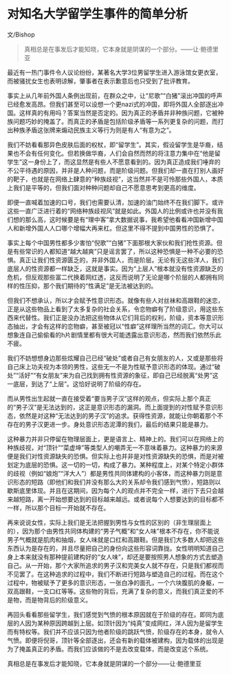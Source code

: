 # 对知名大学留学生事件的简单分析

文/Bishop

>真相总是在事发后才能知晓，它本身就是阴谋的一个部分。——让·鲍德里亚

最近有一热门事件令人议论纷纷，某著名大学3位男留学生进入游泳馆女更衣室，而被骚扰女生也表明谅解，肇事者在表示歉意后也只受到了批评教育。

事实上从几年前外国人条例出现前，在群众之中，让“尼歌”“白猪”滚出冲国的呼声已经愈发高昂。但我们甚至可以设想一个更nazi式的冲国，即将外国人全部逐出冲国。这样真的有用吗？答案当然是否定的。因为真正的矛盾并非种族问题，它被种族问题巧妙的掩盖了。而真正的矛盾是包括阶级矛盾等一系列更复杂的问题，而打出种族矛盾这张牌来煽动民族主义等行为则是有人“有意为之”。

我们不妨看看那异色皮肤后面的权杖，即“留学生”。其实，假设留学生是华裔，结果也不会有任何变化。但若换做华裔，人们会自然而然的将注意力集中在“他是留学生”这一身份上了，而这显然是有些人不愿意看到的。因为真正造成我们唾弃的不公平待遇的原因，并非是人种问题，而是阶级问题。但我们却一直在打别人画好的靶子，也就是在网络上肆意的“种族歧视”，这当然并不是可怜那些外国人，本质上我们是平等的，但我们面对种种问题却自己不愿意思考到更高的维度。

即便一直喊着加速的口号，我们也需要认清，加速的油门始终不在我们脚下。或许这些一直广泛进行着的“网络种族歧视风”就是如此。外国人的比例或许也并没有我们想的那么高，这时候要是有“理中客”拿大数据说事，我希望他看看冲国新增中国人和新增外国人人口哪个增幅大再来杠。但这里不得不提到中国男性的恐惧了。

事实上每个中国男性都多少害怕“倪歌”“白猪”下面那根大家伙和我们抢性资源。但是有些常识的人都知道“越大越爽”只是谣言罢了，所以这种恐惧是一种不必要的恐惧。真正让我们性资源匮乏的，并非外国人，而是阶层。无论有无这些洋人，我们底层人的性资源都一样缺乏，这就是事实。因为“上层人”根本就没有性资源缺乏的危机，但反观那些富二代换着网红透，这反而说明了无论是哪个阶层的人都拥有同样的性压抑，那个我们期待的“性满足”是无法被达到的。

但我们不想承认，所以才会赋予性意识形态。就像有些人对丝袜和高跟鞋的迷恋，正是从这些物品上看到了太多复杂的社会关系，令恋物癖有了阶级意识，用这些东西来代替性。我们正是没办法把这些物体从它们背后的权利，阶级，资本等意识形态抽出，才会有这样的恋物癖，甚至被冠以“性癖”这样理所当然的词汇。你大可以想象连自己偷偷看的h片剧情里都有很大可能透露出意识形态，然而我们依然乐此不疲。

我们不妨想想身边那些炫耀自己已经“破处”或者自己有女朋友的人，又或是那些将自己床上功夫视为本领的男性，这些无一不是为性赋予意识形态的体现。通过“破处”“活好”“有女朋友”来为自己找到拥有性资源的象征，即自己已经脱离“处男”这一底层，到达了“上层”。这恰好说明了阶级的存在。

而从男性出生起就一直在接受着“要当男子汉”这样的观点，但实际上那个真正的“男子汉”是无法达到的，这正是意识形态的漏洞。而上面提到的对性赋予意识形态，依然是对这种“无法达到的男子汉”的追求。获得性资源，就能让你朝着那个不存在的男子汉更进一步。身处意识形态泥潭的我们，最后的结果只能是暴力。

这种暴力并非只停留在物理层面上，更是语言上、精神上的。我们可以在网络上的种族歧视，对“顶针”“菜虚坤”等类型人的嘲弄无一不意味着暴力。这种暴力的来源便是我们对性资源缺失的恐惧。但实际上也并非是对性资源缺失的恐惧，而是对被划定为底层的恐惧。这一切的一切，构成了暴力。某种程度上，对某个特定小群体的歧视（例如“娘炮”“洋大人”）都是男性共同体建构的小客体，而这种暴力则是意识形态的短路（即他们和我们并没有那么大的关系却令我们感到气愤），短路则以歇斯底里体现。并且在这期间，因为每个人的观点并不完全一样，进行下去只会越来越短路，离一开始想要达到的目标越来越远。或者说每个人想要达到的目标都不一样，所以那个目标一开始就不存在。

再来说说女性，实际上我们是无法把握到男性与女性的区别的（非生理层面上的），因为那个由男性共同体构建的“男子气概”和“女人味”根本不存在，你不能说男子气概就是肌肉和抽烟，女人味就是口红和高跟鞋。但是我们大多数人却把这些东西认为是存在的，并且尽量把自己的身份向这些形容词靠拢。女性明明知道自己身上本来就没有那种提前建构好的“女人味”，却还是要按照男人想象的方式去塑造自己。从一开始，那个大家所追求的男子汉和完美女人就不存在，只是我们都视而不见罢了。在这种追求的过程中，我们不断进行短路与塑造自己的过程。而在这个过程中，物被赋予了更多的意识形态，一张白净的面孔，一个六块腹肌的身躯，一双高跟鞋，一支口红等等。这些物的背后，充满了复杂的意义，而我们真正爱的不是物，而是物背后的阶级意义。

再回头看看那些留学生，我们感觉到气愤的根本原因就在于阶级的存在。即同为底层的人因为某种原因跨越到上层。如顶针因为“纯真”变成网红，洋人因为是留学生而有特权等。我们并不应该只因为他者阶级的跳跃气愤，阶级存在的本身，就令人气愤。即便将倪哥，顶针等全部逐出，还会有新的载体被建构，因为载体的出现是为了掩盖真正的矛盾。而我们应该做的不是去改变载体，而是改变这个系统。

真相总是在事发后才能知晓，它本身就是阴谋的一个部分——让·鲍德里亚
